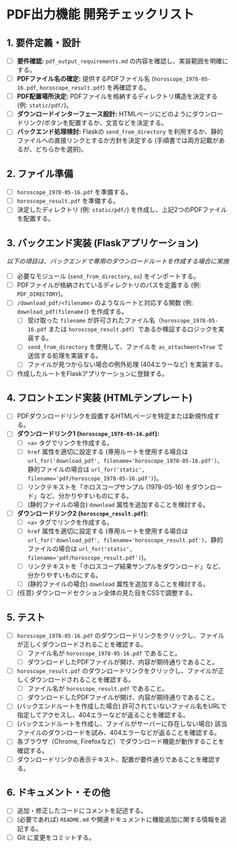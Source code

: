 # PDF出力機能 開発チェックリスト

## 1. 要件定義・設計

- [ ] **要件確認:** `pdf_output_requirements.md` の内容を確認し、実装範囲を明確にする。
- [ ] **PDFファイル名の確定:** 提供するPDFファイル名 (`horoscope_1978-05-16.pdf`, `horoscope_result.pdf`) を再確認する。
- [ ] **PDF配置場所決定:** PDFファイルを格納するディレクトリ構造を決定する (例: `static/pdf/`)。
- [ ] **ダウンロードインターフェース設計:** HTMLページにどのようにダウンロードリンク/ボタンを配置するか、文言などを決定する。
- [ ] **バックエンド処理検討:** Flaskの `send_from_directory` を利用するか、静的ファイルへの直接リンクとするか方針を決定する (手順書では両方記載があるが、どちらかを選択)。

## 2. ファイル準備

- [ ] `horoscope_1978-05-16.pdf` を準備する。
- [ ] `horoscope_result.pdf` を準備する。
- [ ] 決定したディレクトリ (例: `static/pdf/`) を作成し、上記2つのPDFファイルを配置する。

## 3. バックエンド実装 (Flaskアプリケーション)

*以下の項目は、バックエンドで専用のダウンロードルートを作成する場合に実施*
- [ ] 必要なモジュール (`send_from_directory`, `os`) をインポートする。
- [ ] PDFファイルが格納されているディレクトリのパスを定義する (例: `PDF_DIRECTORY`)。
- [ ] `/download_pdf/<filename>` のようなルートと対応する関数 (例: `download_pdf(filename)`) を作成する。
    - [ ] 受け取った `filename` が許可されたファイル名（`horoscope_1978-05-16.pdf` または `horoscope_result.pdf`）であるか検証するロジックを実装する。
    - [ ] `send_from_directory` を使用して、ファイルを `as_attachment=True` で送信する処理を実装する。
    - [ ] ファイルが見つからない場合の例外処理 (404エラーなど) を実装する。
- [ ] 作成したルートをFlaskアプリケーションに登録する。

## 4. フロントエンド実装 (HTMLテンプレート)

- [ ] PDFダウンロードリンクを設置するHTMLページを特定または新規作成する。
- [ ] **ダウンロードリンク1 (`horoscope_1978-05-16.pdf`):**
    - [ ] `<a>` タグでリンクを作成する。
    - [ ] `href` 属性を適切に設定する (専用ルートを使用する場合は `url_for('download_pdf', filename='horoscope_1978-05-16.pdf')`、静的ファイルの場合は `url_for('static', filename='pdf/horoscope_1978-05-16.pdf')`)。
    - [ ] リンクテキストを「ホロスコープサンプル (1978-05-16) をダウンロード」など、分かりやすいものにする。
    - [ ] (静的ファイルの場合) `download` 属性を追加することを検討する。
- [ ] **ダウンロードリンク2 (`horoscope_result.pdf`):**
    - [ ] `<a>` タグでリンクを作成する。
    - [ ] `href` 属性を適切に設定する (専用ルートを使用する場合は `url_for('download_pdf', filename='horoscope_result.pdf')`、静的ファイルの場合は `url_for('static', filename='pdf/horoscope_result.pdf')`)。
    - [ ] リンクテキストを「ホロスコープ結果サンプルをダウンロード」など、分かりやすいものにする。
    - [ ] (静的ファイルの場合) `download` 属性を追加することを検討する。
- [ ] (任意) ダウンロードセクション全体の見た目をCSSで調整する。

## 5. テスト

- [ ] `horoscope_1978-05-16.pdf` のダウンロードリンクをクリックし、ファイルが正しくダウンロードされることを確認する。
    - [ ] ファイル名が `horoscope_1978-05-16.pdf` であること。
    - [ ] ダウンロードしたPDFファイルが開け、内容が期待通りであること。
- [ ] `horoscope_result.pdf` のダウンロードリンクをクリックし、ファイルが正しくダウンロードされることを確認する。
    - [ ] ファイル名が `horoscope_result.pdf` であること。
    - [ ] ダウンロードしたPDFファイルが開け、内容が期待通りであること。
- [ ] (バックエンドルートを作成した場合) 許可されていないファイル名をURLで指定してアクセスし、404エラーなどが返ることを確認する。
- [ ] (バックエンドルートを作成し、ファイルがサーバーに存在しない場合) 該当ファイルのダウンロードを試み、404エラーなどが返ることを確認する。
- [ ] 各ブラウザ（Chrome, Firefoxなど）でダウンロード機能が動作することを確認する。
- [ ] ダウンロードリンクの表示テキスト、配置が要件通りであることを確認する。

## 6. ドキュメント・その他

- [ ] 追加・修正したコードにコメントを記述する。
- [ ] (必要であれば) `README.md` や関連ドキュメントに機能追加に関する情報を追記する。
- [ ] Git に変更をコミットする。 